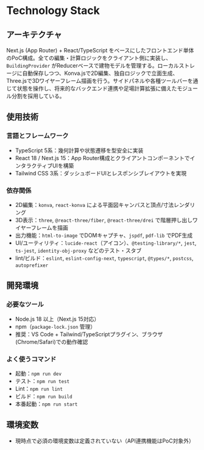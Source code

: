 # Technology Stack

## アーキテクチャ
Next.js (App Router) + React/TypeScript をベースにしたフロントエンド単体のPoC構成。全ての編集・計算ロジックをクライアント側に実装し、`BuildingProvider` がReducerベースで建物モデルを管理する。ローカルストレージに自動保存しつつ、Konva.jsで2D編集、独自ロジックで立面生成、Three.jsで3Dワイヤーフレーム描画を行う。サイドパネルや各種ツールバーを通じて状態を操作し、将来的なバックエンド連携や足場計算拡張に備えたモジュール分割を採用している。

## 使用技術
### 言語とフレームワーク
- TypeScript 5系：幾何計算や状態遷移を型安全に実装
- React 18 / Next.js 15：App Router構成とクライアントコンポーネントでインタラクティブUIを構築
- Tailwind CSS 3系：ダッシュボードUIとレスポンシブレイアウトを実現

### 依存関係
- 2D編集：`konva`, `react-konva` による平面図キャンバスと頂点/寸法レンダリング
- 3D表示：`three`, `@react-three/fiber`, `@react-three/drei` で階層押し出しワイヤーフレームを描画
- 出力機能：`html-to-image` でDOMキャプチャ、`jspdf`, `pdf-lib` でPDF生成
- UI/ユーティリティ：`lucide-react`（アイコン）、`@testing-library/*`, `jest`, `ts-jest`, `identity-obj-proxy` などのテスト・スタブ
- lint/ビルド：`eslint`, `eslint-config-next`, `typescript`, `@types/*`, `postcss`, `autoprefixer`

## 開発環境
### 必要なツール
- Node.js 18 以上（Next.js 15対応）
- npm（`package-lock.json` 管理）
- 推奨：VS Code + Tailwind/TypeScriptプラグイン、ブラウザ(Chrome/Safari)での動作確認

### よく使うコマンド
- 起動：`npm run dev`
- テスト：`npm run test`
- Lint：`npm run lint`
- ビルド：`npm run build`
- 本番起動：`npm run start`

## 環境変数
- 現時点で必須の環境変数は定義されていない（API連携機能はPoC対象外）

